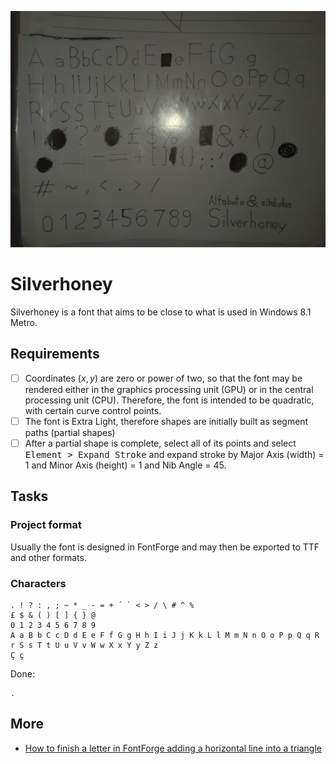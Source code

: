 ![](typography1.jpg)

# Silverhoney

Silverhoney is a font that aims to be close to what is used in Windows 8.1 Metro.

## Requirements

* [ ] Coordinates ($x, y$) are zero or power of two, so that the font may be rendered either in the graphics processing unit (GPU) or in the central processing unit (CPU). Therefore, the font is intended to be quadratic, with certain curve control points.
* [ ] The font is Extra Light, therefore shapes are initially built as segment paths (partial shapes)
* [ ] After a partial shape is complete, select all of its points and select <kbd>Element > Expand Stroke</kbd> and expand stroke by Major Axis (width) = 1 and Minor Axis (height) = 1 and Nib Angle = 45.

## Tasks

### Project format

Usually the font is designed in FontForge and may then be exported to TTF and other formats.

### Characters

```
. ! ? : , ; ~ * _ - = + ´ ` < > / \ # ^ %
£ $ & ( ) [ ] { } @
0 1 2 3 4 5 6 7 8 9
A a B b C c D d E e F f G g H h I i J j K k L l M m N n O o P p Q q R r S s T t U u V v W w X x Y y Z z
Ç ç
```

Done:

```
.
```

## More

* [How to finish a letter in FontForge adding a horizontal line into a triangle](https://graphicdesign.stackexchange.com/questions/165667/how-to-finish-a-letter-in-fontforge-adding-a-horizontal-line-into-a-triangle/165671#165671)
